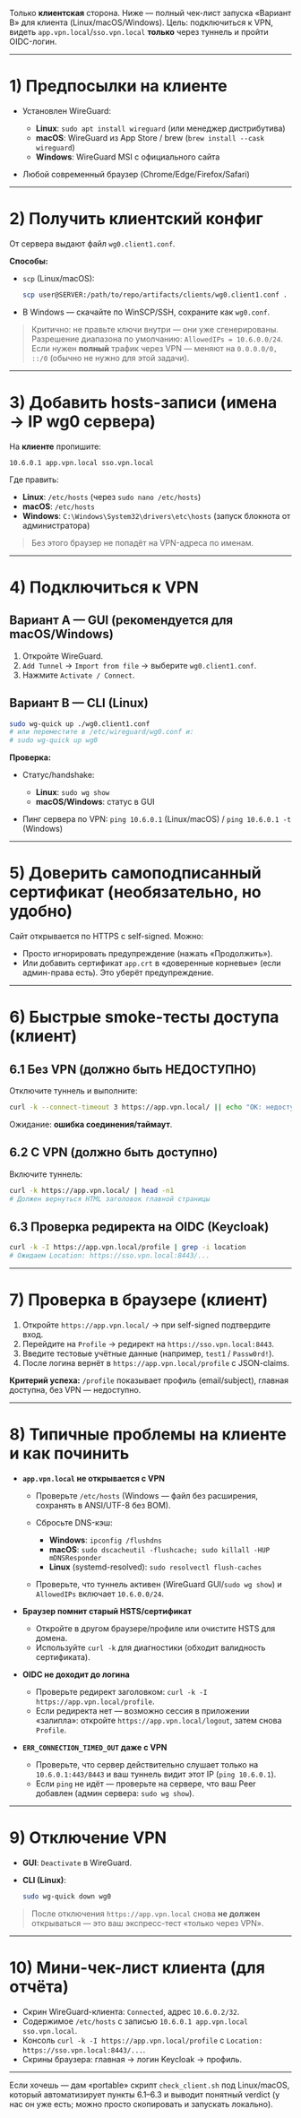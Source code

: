 Только **клиентская** сторона. Ниже — полный чек-лист запуска «Вариант B» для клиента (Linux/macOS/Windows). Цель: подключиться к VPN, видеть `app.vpn.local`/`sso.vpn.local` **только** через туннель и пройти OIDC-логин.

---

# 1) Предпосылки на клиенте

* Установлен WireGuard:

  * **Linux**: `sudo apt install wireguard` (или менеджер дистрибутива)
  * **macOS**: WireGuard из App Store / brew (`brew install --cask wireguard`)
  * **Windows**: WireGuard MSI с официального сайта
* Любой современный браузер (Chrome/Edge/Firefox/Safari)

---

# 2) Получить клиентский конфиг

От сервера выдают файл `wg0.client1.conf`.

**Способы:**

* `scp` (Linux/macOS):

  ```bash
  scp user@SERVER:/path/to/repo/artifacts/clients/wg0.client1.conf .
  ```
* В Windows — скачайте по WinSCP/SSH, сохраните как `wg0.conf`.

> Критично: не правьте ключи внутри — они уже сгенерированы. Разрешение диапазона по умолчанию: `AllowedIPs = 10.6.0.0/24`. Если нужен **полный** трафик через VPN — меняют на `0.0.0.0/0, ::/0` (обычно не нужно для этой задачи).

---

# 3) Добавить hosts-записи (имена → IP wg0 сервера)

На **клиенте** пропишите:

```
10.6.0.1 app.vpn.local sso.vpn.local
```

Где править:

* **Linux**: `/etc/hosts` (через `sudo nano /etc/hosts`)
* **macOS**: `/etc/hosts`
* **Windows**: `C:\Windows\System32\drivers\etc\hosts` (запуск блокнота от администратора)

> Без этого браузер не попадёт на VPN-адреса по именам.

---

# 4) Подключиться к VPN

## Вариант A — GUI (рекомендуется для macOS/Windows)

1. Откройте WireGuard.
2. `Add Tunnel` → `Import from file` → выберите `wg0.client1.conf`.
3. Нажмите `Activate / Connect`.

## Вариант B — CLI (Linux)

```bash
sudo wg-quick up ./wg0.client1.conf
# или переместите в /etc/wireguard/wg0.conf и:
# sudo wg-quick up wg0
```

**Проверка:**

* Статус/handshake:

  * **Linux**: `sudo wg show`
  * **macOS/Windows**: статус в GUI
* Пинг сервера по VPN:
  `ping 10.6.0.1` (Linux/macOS) / `ping 10.6.0.1 -t` (Windows)

---

# 5) Доверить самоподписанный сертификат (необязательно, но удобно)

Сайт открывается по HTTPS с self-signed. Можно:

* Просто игнорировать предупреждение (нажать «Продолжить»).
* Или добавить сертификат `app.crt` в «доверенные корневые» (если админ-права есть). Это уберёт предупреждение.

---

# 6) Быстрые smoke-тесты доступа (клиент)

## 6.1 Без VPN (должно быть НЕДОСТУПНО)

Отключите туннель и выполните:

```bash
curl -k --connect-timeout 3 https://app.vpn.local/ || echo "OK: недоступно без VPN"
```

Ожидание: **ошибка соединения/таймаут**.

## 6.2 С VPN (должно быть доступно)

Включите туннель:

```bash
curl -k https://app.vpn.local/ | head -n1
# Должен вернуться HTML заголовок главной страницы
```

## 6.3 Проверка редиректа на OIDC (Keycloak)

```bash
curl -k -I https://app.vpn.local/profile | grep -i location
# Ожидаем Location: https://sso.vpn.local:8443/...
```

---

# 7) Проверка в браузере (клиент)

1. Откройте `https://app.vpn.local/` → при self-signed подтвердите вход.
2. Перейдите на `Profile` → редирект на `https://sso.vpn.local:8443`.
3. Введите тестовые учётные данные (например, `test1` / `Passw0rd!`).
4. После логина вернёт в `https://app.vpn.local/profile` с JSON-claims.

**Критерий успеха:** `/profile` показывает профиль (email/subject), главная доступна, без VPN — недоступно.

---

# 8) Типичные проблемы на клиенте и как починить

* **`app.vpn.local` не открывается с VPN**

  * Проверьте `/etc/hosts` (Windows — файл без расширения, сохранять в ANSI/UTF-8 без BOM).
  * Сбросьте DNS-кэш:

    * **Windows**: `ipconfig /flushdns`
    * **macOS**: `sudo dscacheutil -flushcache; sudo killall -HUP mDNSResponder`
    * **Linux** (systemd-resolved): `sudo resolvectl flush-caches`
  * Проверьте, что туннель активен (WireGuard GUI/`sudo wg show`) и `AllowedIPs` включает `10.6.0.0/24`.

* **Браузер помнит старый HSTS/сертификат**

  * Откройте в другом браузере/профиле или очистите HSTS для домена.
  * Используйте `curl -k` для диагностики (обходит валидность сертификата).

* **OIDC не доходит до логина**

  * Проверьте редирект заголовком: `curl -k -I https://app.vpn.local/profile`.
  * Если редиректа нет — возможно сессия в приложении «залипла»: откройте `https://app.vpn.local/logout`, затем снова `Profile`.

* **`ERR_CONNECTION_TIMED_OUT` даже с VPN**

  * Проверьте, что сервер действительно слушает только на `10.6.0.1:443/8443` и ваш туннель видит этот IP (`ping 10.6.0.1`).
  * Если `ping` не идёт — проверьте на сервере, что ваш Peer добавлен (админ сервера: `sudo wg show`).

---

# 9) Отключение VPN

* **GUI**: `Deactivate` в WireGuard.
* **CLI (Linux)**:

  ```bash
  sudo wg-quick down wg0
  ```

> После отключения `https://app.vpn.local` снова **не должен** открываться — это ваш экспресс-тест «только через VPN».

---

# 10) Мини-чек-лист клиента (для отчёта)

* Скрин WireGuard-клиента: `Connected`, адрес `10.6.0.2/32`.
* Содержимое `/etc/hosts` с записью `10.6.0.1 app.vpn.local sso.vpn.local`.
* Консоль `curl -k -I https://app.vpn.local/profile` с `Location: https://sso.vpn.local:8443/...`.
* Скрины браузера: главная → логин Keycloak → профиль.

---

Если хочешь — дам «portable» скрипт `check_client.sh` под Linux/macOS, который автоматизирует пункты 6.1–6.3 и выводит понятный verdict (у нас он уже есть; можно просто скопировать и запускать локально).
